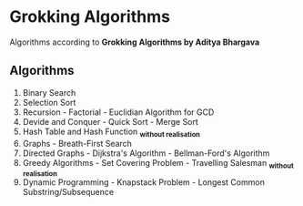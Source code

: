 # Grokking Algorithms

Algorithms according to **Grokking Algorithms by Aditya Bhargava**

## Algorithms

1. Binary Search
2. Selection Sort
3. Recursion - Factorial - Euclidian Algorithm for GCD
4. Devide and Conquer - Quick Sort - Merge Sort
5. Hash Table and Hash Function **<sub>without realisation</sub>**
6. Graphs - Breath-First Search
7. Directed Graphs - Dijkstra's Algorithm - Bellman-Ford's Algorithm
8. Greedy Algorithms - Set Covering Problem - Travelling Salesman **<sub>without realisation</sub>**
9. Dynamic Programming - Knapstack Problem - Longest Common Substring/Subsequence
